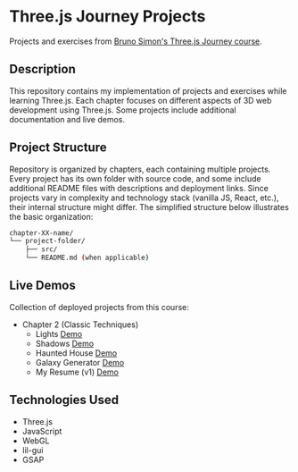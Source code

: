 # Three.js Journey Projects

Projects and exercises from [Bruno Simon's Three.js Journey course](https://threejs-journey.com/).

## Description
This repository contains my implementation of projects and exercises while learning Three.js. Each chapter focuses on different aspects of 3D web development using Three.js. Some projects include additional documentation and live demos.

## Project Structure
Repository is organized by chapters, each containing multiple projects. Every project has its own folder with source code, and some include additional README files with descriptions and deployment links. Since projects vary in complexity and technology stack (vanilla JS, React, etc.), their internal structure might differ. The simplified structure below illustrates the basic organization:

```bash
chapter-XX-name/
└── project-folder/
    ├── src/
    └── README.md (when applicable)
```

## Live Demos
Collection of deployed projects from this course:
- Chapter 2 (Classic Techniques) 
  - Lights [Demo](https://threejs-lights-playground.netlify.app/)
  - Shadows [Demo](https://threejs-shadows-playground.netlify.app/)
  - Haunted House [Demo](https://threejs-haunted-house-roman-kuzero.netlify.app/)
  - Galaxy Generator [Demo](https://spiral-galaxy-gen.netlify.app/)
  - My Resume (v1) [Demo](https://roman-kuzero-resume-v1.netlify.app/)

## Technologies Used
- Three.js
- JavaScript
- WebGL
- lil-gui
- GSAP

